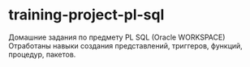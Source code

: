 # training-project-pl-sql

Домашние задания по предмету PL SQL (Oracle WORKSPACE)
Отработаны навыки создания представлений, триггеров, функций, процедур, пакетов. 
